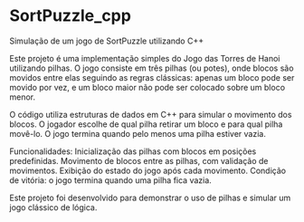 # SortPuzzle_cpp
Simulação de um jogo de SortPuzzle utilizando C++

Este projeto é uma implementação simples do Jogo das Torres de Hanoi utilizando pilhas. O jogo consiste em três pilhas (ou potes), onde blocos são movidos entre elas seguindo as regras clássicas: apenas um bloco pode ser movido por vez, e um bloco maior não pode ser colocado sobre um bloco menor.

O código utiliza estruturas de dados em C++ para simular o movimento dos blocos. O jogador escolhe de qual pilha retirar um bloco e para qual pilha movê-lo. O jogo termina quando pelo menos uma pilha estiver vazia.

Funcionalidades:
Inicialização das pilhas com blocos em posições predefinidas.
Movimento de blocos entre as pilhas, com validação de movimentos.
Exibição do estado do jogo após cada movimento.
Condição de vitória: o jogo termina quando uma pilha fica vazia.

Este projeto foi desenvolvido para demonstrar o uso de pilhas e simular um jogo clássico de lógica.
